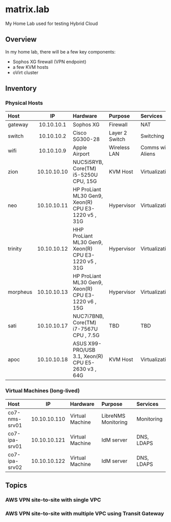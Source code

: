 # matrix.lab
My Home Lab used for testing Hybrid Cloud

## Overview
In my home lab, there will be a few key components:
 * Sophos XG firewall (VPN endpoint)
 * a few KVM hosts
 * oVirt cluster

## Inventory

### Physical Hosts
Host     | IP           | Hardware                                             | Purpose        | Services
|:-------|:------------:|:-----------------------------------------------------|:---------------|:-----------------
gateway  | 10.10.10.1   | Sophos XG                                            | Firewall       | NAT
switch   | 10.10.10.2   | Cisco SG300-28                                       | Layer 2 Switch | Switching yo
wifi     | 10.10.10.9   | Apple Airport                                        | Wireless LAN   | Comms with Aliens
zion     | 10.10.10.10  | NUC5i5RYB, Core(TM) i5-5250U CPU, 15G                | KVM Host       | Virtualization
neo      | 10.10.10.11  | HP ProLiant ML30 Gen9, Xeon(R) CPU E3-1220 v5 , 31G  | Hypervisor     | Virtualization
trinity  | 10.10.10.12  | HHP ProLiant ML30 Gen9, Xeon(R) CPU E3-1220 v5 , 31G | Hypervisor     | Virtualization
morpheus | 10.10.10.13  | HP ProLiant ML30 Gen9, Xeon(R) CPU E3-1220 v6 , 15G  | Hypervisor     | Virtualization
sati     | 10.10.10.17  | NUC7i7BNB, Core(TM) i7-7567U CPU , 7.5G              | TBD            | TBD 
apoc     | 10.10.10.18  | ASUS X99-PRO/USB 3.1, Xeon(R) CPU E5-2630 v3 , 64G   | KVM Host       | Virtualization

### Virtual Machines (long-lived)
Host     | IP           | Hardware                                             | Purpose        | Services
|:-------|:------------:|:-----------------------------------------------------|:---------------|:-----------------
co7-nms-srv01 | 10.10.10.110 | Virtual Machine | LibreNMS Monitoring | Monitoring
co7-ipa-srv01 | 10.10.10.121 | Virtual Machine | IdM server | DNS, LDAPS
co7-ipa-srv02 | 10.10.10.122 | Virtual Machine | IdM server | DNS, LDAPS



## Topics
### AWS VPN site-to-site with single VPC 

### AWS VPN site-to-site with multiple VPC using Transit Gateway


